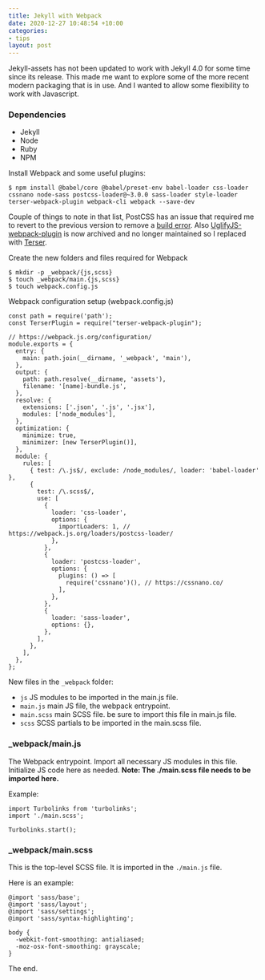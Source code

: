 ```yaml
---
title: Jekyll with Webpack
date: 2020-12-27 10:48:54 +10:00
categories:
- tips
layout: post
---
```


Jekyll-assets has not been updated to work with Jekyll 4.0 for some time since its release. This made me want to explore some of the more recent modern packaging that is in use. And I wanted to allow some flexibility to work with Javascript. 

### Dependencies
* Jekyll
* Node
* Ruby
* NPM


Install Webpack and some useful plugins:

	$ npm install @babel/core @babel/preset-env babel-loader css-loader cssnano node-sass postcss-loader@~3.0.0 sass-loader style-loader terser-webpack-plugin webpack-cli webpack --save-dev
	
Couple of things to note in that list, PostCSS has an issue that required me to revert to the previous version to remove a [build error](https://github.com/JeffreyWay/laravel-mix/issues/2471). Also [UglifyJS-webpack-plugin](https://github.com/webpack-contrib/uglifyjs-webpack-plugin) is now archived and no longer maintained so I replaced with [Terser](https://github.com/webpack-contrib/terser-webpack-plugin).

Create the new folders and files required for Webpack

	$ mkdir -p _webpack/{js,scss}
	$ touch _webpack/main.{js,scss}
	$ touch webpack.config.js
	
Webpack configuration setup (webpack.config.js)

```
const path = require('path');
const TerserPlugin = require("terser-webpack-plugin");

// https://webpack.js.org/configuration/
module.exports = {
  entry: {
    main: path.join(__dirname, '_webpack', 'main'),
  },
  output: {
    path: path.resolve(__dirname, 'assets'),
    filename: '[name]-bundle.js',
  },
  resolve: {
    extensions: ['.json', '.js', '.jsx'],
    modules: ['node_modules'],
  },
  optimization: {
    minimize: true,
    minimizer: [new TerserPlugin()],
  },
  module: {
    rules: [
      { test: /\.js$/, exclude: /node_modules/, loader: 'babel-loader' },
      {
        test: /\.scss$/,
        use: [
          {
            loader: 'css-loader',
            options: {
              importLoaders: 1, // https://webpack.js.org/loaders/postcss-loader/
            },
          },
          {
            loader: 'postcss-loader',
            options: {
              plugins: () => [
                require('cssnano')(), // https://cssnano.co/
              ],
            },
          },
          {
            loader: 'sass-loader',
            options: {},
          },
        ],
      },
    ],
  },
};
```

New files in the `_webpack` folder:

* `js` JS modules to be imported in the main.js file.
* `main.js` main JS file, the webpack entrypoint.
* `main.scss` main SCSS file. be sure to import this file in main.js file.
* `scss` SCSS partials to be imported in the main.scss file.

### _webpack/main.js

The Webpack entrypoint.
Import all necessary JS modules in this file.
Initialize JS code here as needed.
__Note: The ./main.scss file needs to be imported here.__

Example:

```
import Turbolinks from 'turbolinks';
import './main.scss';

Turbolinks.start();
```

### _webpack/main.scss

This is the top-level SCSS file.
It is imported in the `./main.js` file.

Here is an example:

```
@import 'sass/base';
@import 'sass/layout';
@import 'sass/settings';
@import 'sass/syntax-highlighting';

body {
  -webkit-font-smoothing: antialiased;
  -moz-osx-font-smoothing: grayscale;
}
```

The end.
